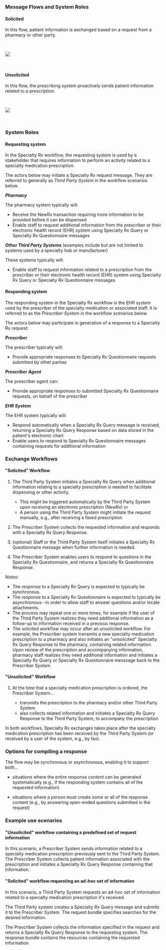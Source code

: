 ### Message Flows and System Roles

#### Solicited

In this flow, patient information is exchanged based on a request from a pharmacy or other party.

<br>

<div><p>
  <img src="high-level-exchange-flow-solicited.png" style="float:none">  
    </p>
</div>
<br>

#### Unsolicited

In this flow, the prescribing system proactively sends patient information related to a prescription.

<br>

<div><p>
  <img src="high-level-exchange-flow-unsolicited.png" style="float:none">  
    </p>
</div>

<br>

###  System Roles

#### Requesting system

In the Specialty Rx workflow, the requesting system is used by a stakeholder that requires information to perform an activity related to a specialty medication prescription. 

The actors below may initiate a Specialty Rx request message. They are referred to generally as *Third Party System* in the workflow scenarios below.

***Pharmacy***

   The pharmacy system typically will:

- Receive the NewRx transaction requiring more information to be provided before it can be dispensed
- Enable staff to request additional information from the prescriber or their electronic health record (EHR) system using Specialty Rx Query or Specialty Rx Questionnaire messages

***Other Third Party Systems*** (examples include but are not limited to systems used by a specialty hub or manufacturer)

   These systems typically will:

- Enable staff to request information related to a prescription from the prescriber or their electronic health record (EHR) system using Specialty Rx Query or Specialty Rx Questionnaire messages

#### Responding system

The responding system in the Specialty Rx workflow is the EHR system used by the prescriber of the specialty medication or associated staff. It is referred to as the *Prescriber System* in the workflow scenarios below.

The actors below may participate in generation of a response to a Specialty Rx request:

***Prescriber***

   The prescriber typically will:

- Provide appropriate responses to Specialty Rx Questionnaire requests submitted by other parties

***Prescriber Agent***

   The prescriber agent can:

- Provide appropriate responses to submitted Specialty Rx Questionnaire requests, on behalf of the prescriber

***EHR System***

   The EHR system typically will:

- Respond automatically when a Specialty Rx Query message is received, returning a Specialty Rx Query Response based on data stored in the patient's electronic chart
- Enable users to respond to Specialty Rx Questionnaire messages containing requests for additional information

### Exchange Workflows

#### "Solicited" Workflow

1. The Third Party System initiates a Specialty Rx Query when additional information relating to a specialty prescription is needed to facilitate dispensing or other activity.

   - This might be triggered automatically by the Third Party System upon receiving an electronic prescription (NewRx) or 
   - A person using the Third Party System might initiate the request manually, e.g., after receiving a faxed prescription
2. The Prescriber System collects the requested information and responds with a Specialty Rx Query Response.
3. (optional) Staff or the Third Party System itself initiates a Specialty Rx Questionnaire message when further information is needed.
4. The Prescriber System enables users to respond to questions in the Specialty Rx Questionnaire,  and returns a Specialty Rx Questionnaire Response.

  *Notes:*

- The response to a Specialty Rx Query is expected to typically be synchronous.
- The response to a Specialty Rx Questionnaire is expected to typically be asynchronous--in order to allow staff to answer questions and/or locate attachments.
- The process may repeat one or more times, for example if the user of the Third Party System realizes they need additional information as a follow-up to information received in a previous response.
- The solicited workflow may occur after an unsolicited workflow.
  For example, the Prescriber system transmits a new specialty medication prescription to a pharmacy and also initiates an "unsolicited" Specialty Rx Query Response to the pharmacy, containing related information. Upon review of the prescription and accompanying information, pharmacy staff realizes they need additional information and initiates a Specialty Rx Query or Specialty Rx Questionnaire messsage back to the Prescriber System. 

#### "Unsolicited" Workflow

1. At the time that a specialty medication prescription is ordered, the Prescriber System...

   - transmits the prescription to the pharmacy and/or other Third Party System
   - also collects related information and initiates a Specialty Rx Query Response to the Third Party System, to accompany the prescription

In both workflows, Specialty Rx exchanges takes place after the specialty medication prescription has been received by the Third Party System (or received by a user of the system, e.g., by fax).

### Options for compiling a response

The flow may be synchronous or asynchronous, enabling it to support both...

- situations where the entire response content can be generated systematically (e.g., if the responding system contains all of the requested information) 

- situations where a person must create some or all of the response content (e.g., by answering open-ended questions submitted in the request)

### Example use scenarios

#### "Unsolicited" workflow containing a predefined set of request information

In this scenario, a Prescriber System sends information related to a specialty medication prescription previously sent to the Third Party System. The Prescriber System collects patient information associated with the prescription and initiates a Specialty Rx Query Response containing that information.

#### "Solicited" workflow requesting an ad-hoc set of information

In this scenario, a Third Party System requests an ad-hoc set of information related to a specialty medication prescription it's received. 

The Third Party system creates a Specialty Rx Query message and submits it to the Prescriber System. The request bundle specifies searches for the desired information.

The Prescriber System collects the information specified in the request and returns a Specialty Rx Query Response to the requesting system. The response bundle contains the resources containing the requested information.

<br/>